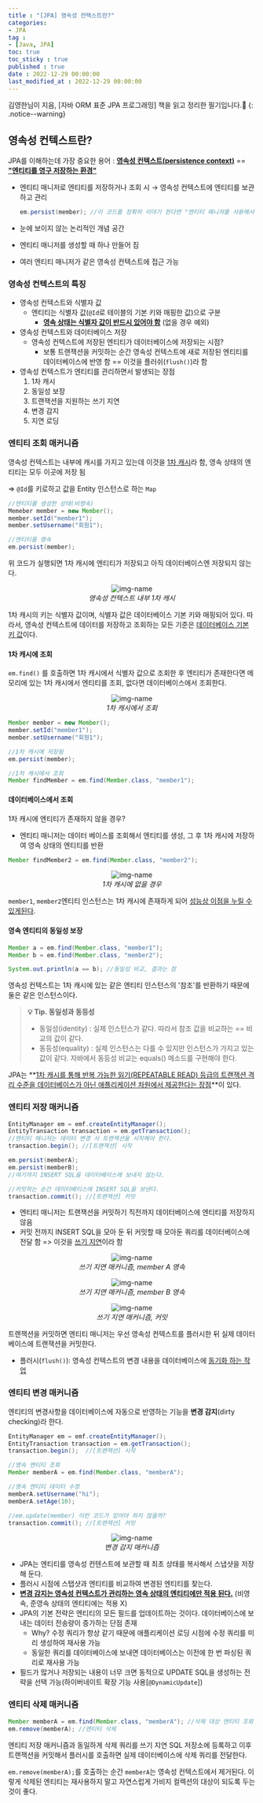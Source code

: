 ```yaml
---
title : "[JPA] 영속성 컨텍스트란?"
categories:
- JPA
tag :
- [Java, JPA]
toc: true
toc_sticky : true
published : true
date : 2022-12-29 00:00:00
last_modified_at : 2022-12-29 00:00:00
---
```






김영한님이 지음, [자바 ORM 표준 JPA 프로그래밍] 책을 읽고 정리한 필기입니다.📢
{: .notice--warning}



## 영속성 컨텍스트란?

JPA를 이해하는데 가장 중요한 용어 : **<u>영속성 컨텍스트(persistence context)</u>** == **<u>"엔티티를 영구 저장하는 환경"</u>**

- 엔티티 매니저로 엔티티를 저장하거나 조회 시 → 영속성 컨텍스트에 엔티티를 보관하고 관리

    ```java
    em.persist(member); //이 코드를 정확히 이야기 한다면 "엔티티 매니저를 사용해서 회원 엔티티를 영속성 컨텍스트에 저장 한다." 이다.
    ```

- 눈에 보이지 않는 논리적인 개념 공간
- 엔티티 매니저를 생성할 때 하나 만들어 짐
- 여러 엔티티 매니저가 같은 영속성 컨텍스트에 접근 가능



### 영속성 컨텍스트의 특징

- 영속성 컨텍스트와 식별자 값
    - 엔티티는 식별자 값(`@Id`로 테이블의 기본 키와 매핑한 값)으로 구분
        - **<u>영속 상태는 식별자 값이 반드시 있어야 함</u>** (없을 경우 예외)
- 영속성 컨텍스트와 데이터베이스 저장
    - 영속성 컨텍스트에 저장된 엔티티가 데이터베이스에 저장되는 시점?
        - 보통 트랜잭션을 커밋하는 순간 영속성 컨텍스트에 새로 저장된 엔티티를 데이터베이스에 반영 함 == 이것을 플러쉬(`flush()`)라 함
- 영속성 컨텍스트가 엔티티를 관리하면서 발생되는 장점
    1. 1차 캐시
    2. 동일성 보장
    3. 트랜잭션을 지원하는 쓰기 지연
    4. 변경 감지
    5. 지연 로딩



### 엔티티 조회 매커니즘

영속성 컨텍스트는 내부에 캐시를 가지고 있는데 이것을 <u>1차 캐시</u>라 함, 영속 상태의 엔티티는 모두 이곳에 저장 됨

=> `@Id`를 키로하고 값을 Entity 인스턴스로 하는 `Map`

```java
//엔티티를 생성한 상태(비영속)
Memeber member = new Member();
member.setId("member1");
member.setUsername("회원1");

//엔티티를 영속
em.persist(member);
```

위 코드가 실행되면 1차 캐시에 엔티티가 저장되고 아직 데이터베이스엔 저장되지 않는다.

<p align="center">
  <img alt="img-name" src="https://user-images.githubusercontent.com/13410737/210166273-7ad30f6b-728e-4a46-b1c0-0044bbd9ea88.png">
  <br>
    <em>영속성 컨텍스트 내부 1차 캐시</em>
</p>

1차 캐시의 키는 식별자 값이며, 식별자 값은 데이터베이스 기본 키와 매핑되어 있다. 따라서, 영속성 컨텍스트에 데이터를 저장하고 조회하는 모든 기준은 <u>데이터베이스 기본 키 값</u>이다.



#### 1차 캐시에 조회

`em.find()` 를 호출하면 1차 캐시에서 식별자 값으로 조회한 후 엔티티가 존재한다면 메모리에 있는 1차 캐시에서 엔티티를 조회, 없다면 데이터베이스에서 조회한다.

<p align="center">
  <img alt="img-name" src="https://user-images.githubusercontent.com/13410737/210166466-69678d0b-79fa-43ed-b0c4-f2c0f3539e10.png">
  <br>
    <em>1차 캐시에서 조회</em>
</p>



```java
Member member = new Member();
member.setId("member1");
member.setUsername("회원1");

//1차 캐시에 저장됨
em.persist(member);

//1차 캐시에서 조회
Member findMember = em.find(Member.class, "member1");
```



#### 데이터베이스에서 조회

1차 캐시에 엔티티가 존재하지 않을 경우?

- 엔티티 매니저는 데이터 베이스를 조회해서 엔티티를 생성, 그 후 1차 캐시에 저장하여 영속 상태의 엔티티를 반환

```java
Member findMember2 = em.find(Member.class, "member2");
```

<p align="center">
  <img alt="img-name" src="https://user-images.githubusercontent.com/13410737/210166625-9557c64e-37f4-4dd5-9816-02aec9eba39c.png">
  <br>
    <em>1차 캐시에 없을 경우</em>
</p>

`member1`, `member2`엔티티 인스턴스는 1차 캐시에 존재하게 되어 <u>성능상 이점을 누릴 수 있게된다</u>.



#### 영속 엔티티의 동일성 보장

```java
Member a = em.find(Member.class, "member1");
Member b = em.find(Member.class, "member2");

System.out.println(a == b); //동일성 비교, 결과는 참
```

영속성 컨텍스트는 1차 캐시에 있는 같은 엔티티 인스턴스의 '참조'를 반환하기 때문에 둘은 같은 인스턴스이다.

> **💡 Tip. 동일성과 동등성**
>
> - 동일성(identity) : 실제 인스턴스가 같다. 따라서 참조 값을 비교하는 == 비교의 값이 같다.
> - 동등성(equality) : 실제 인스턴스는 다를 수 있지만 인스턴스가 가지고 있는 값이 같다. 자바에서 동등성 비교는 equals() 메소드를 구현해야 한다.

JPA는 **<u>1차 캐시를 통해 반복 가능한 읽기(REPEATABLE READ) 등급의 트랜잭션 격리 수준을 데이터베이스가 아닌 애플리케이션 차원에서 제공한다는 장점</u>**이 있다.



### 엔티티 저장 매커니즘

```java
EntityManager em = emf.createEntityManager();
EntityTransaction transaction = em.getTransaction();
//엔티티 매니저는 데이터 변경 시 트랜잭션을 시작해야 한다.
transaction.begin(); //[트랜잭션] 시작

em.persist(memberA);
em.persist(memberB);
//여기까지 INSERT SQL을 데이터베이스에 보내지 않는다.

//커밋하는 순간 데이터베이스에 INSERT SQL을 보낸다.
transaction.commit(); //[트랜잭션] 커밋
```

- 엔티티 매니저는 트랜잭션을 커밋하기 직전까지 데이터베이스에 엔티티를 저장하지 않음
- 커밋 전까지 INSERT SQL을 모아 둔 뒤 커밋할 때 모아둔 쿼리를 데이터베이스에 전달 함 => 이것을 <u>쓰기 지연</u>이라 함

<p align="center">
  <img alt="img-name" src="https://user-images.githubusercontent.com/13410737/210167146-ea239736-2e7c-4c43-89d2-3d6535e9743b.png">
  <br>
    <em>쓰기 지연 매커니즘, member A 영속</em>
</p>

<p align="center">
  <img alt="img-name" src="https://user-images.githubusercontent.com/13410737/210167211-61128b26-af14-40e2-b4db-3575e1ac1cef.png">
  <br>
    <em>쓰기 지연 매커니즘, member B 영속</em>
</p>

<p align="center">
  <img alt="img-name" src="https://user-images.githubusercontent.com/13410737/210167462-5ed3d73c-43df-4059-a9c4-19e1e7f8c70f.png">
  <br>
    <em>쓰기 지연 매커니즘, 커밋</em>
</p>

트랜잭션을 커밋하면 엔티티 매니저는 우선 영속성 컨텍스트를 플러시한 뒤 실제 데이터베이스에 트랜잭션을 커밋한다.

- 플러시(`flush()`): 영속성 컨텍스트의 변경 내용을 데이터베이스에 <u>동기화 하는 작업</u>



### 엔티티 변경 매커니즘

엔티티의 변경사항을 데이터베이스에 자동으로 반영하는 기능을 **변경 감지**(dirty checking)라 한다.

```java
EntityManager em = emf.createEntityManager();
EntityTransaction transaction = em.getTransaction();
transaction.begin();  //[트랜잭션] 시작

//영속 엔티티 조회
Member memberA = em.find(Member.class, "memberA");

//영속 엔티티 데이터 수정
memberA.setUsername("hi");
memberA.setAge(10);

//em.update(member) 이런 코드가 있어야 하지 않을까?
transaction.commit(); //[트랜잭션] 커밋
```

<p align="center">
  <img alt="img-name" src="https://user-images.githubusercontent.com/13410737/210167966-312d5f00-a222-4376-aae0-59e1abff8510.png">
  <br>
    <em>변경 감지 매커니즘</em>
</p>

- JPA는 엔티티를 영속성 컨텐스트에 보관할 때 최초 상태를 복사해서 스냅샷을 저장해 둔다.
- 플러시 시점에 스탭샷과 엔티티를 비교하여 변경된 엔티티를 찾는다.
- **<u>변경 감지는 영속성 컨텍스트가 관리하는 영속 상태의 엔티티에만 적용 된다.</u>** (비영속, 준영속 상태의 엔티티에는 적용 X)
- JPA의 기본 전략은 엔티티의 모든 필드를 업데이트하는 것이다. 데이터베이스에 보내는 데이터 전송량이 증가하는 단점 존재
    - Why? 수정 쿼리가 항상 같기 때문에 애플리케이션 로딩 시점에 수정 쿼리를 미리 생성하여 재사용 가능
    - 동일한 쿼리를 데이터베이스에 보내면 데이터베이스는 이전에 한 번 파싱된 쿼리로 재사용 가능
- 필드가 많거나 저장되는 내용이 너무 크면 동적으로 UPDATE SQL을 생성하는 전략을 선택 가능(하이버네이트 확장 기능 사용[`@DynamicUpdate`])



### 엔티티 삭제 매커니즘

```java
Member memberA = em.find(Member.class, "memberA"); //삭제 대상 엔티티 조회
em.remove(memberA); //엔티티 삭제
```

엔티티 저장 매커니즘과 동일하게 삭제 쿼리를 쓰기 지연 SQL 저장소에 등록하고 이후  트랜잭션을 커밋해서 플러시를 호출하면 실제   데이터베이스에 삭제 쿼리를 전달한다.

`em.remove(memberA);`를 호출하는 순간 `memberA`는 영속성 컨텍스트에서 제거된다. 이렇게 삭제된 엔티티는 재사용하지 말고 자연스럽게 가비지 컬렉션의 대상이 되도록 두는 것이 좋다.

